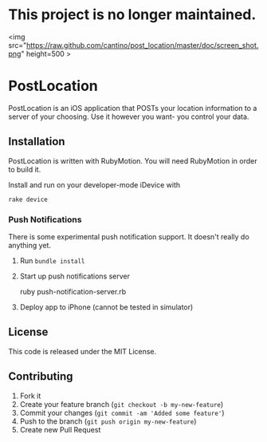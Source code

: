 # This project is no longer maintained.

<img src="https://raw.github.com/cantino/post_location/master/doc/screen_shot.png" height=500 \>

# PostLocation

PostLocation is an iOS application that POSTs your location information to a server of your choosing.  Use it however you want- you control your data.

## Installation

PostLocation is written with RubyMotion.  You will need RubyMotion in order to build it.

Install and run on your developer-mode iDevice with

    rake device

### Push Notifications

There is some experimental push notification support.  It doesn't really do anything yet.

1) Run `bundle install`

2) Start up push notifications server

    ruby push-notification-server.rb

3) Deploy app to iPhone (cannot be tested in simulator)

## License

This code is released under the MIT License.

## Contributing

1. Fork it
2. Create your feature branch (`git checkout -b my-new-feature`)
3. Commit your changes (`git commit -am 'Added some feature'`)
4. Push to the branch (`git push origin my-new-feature`)
5. Create new Pull Request
